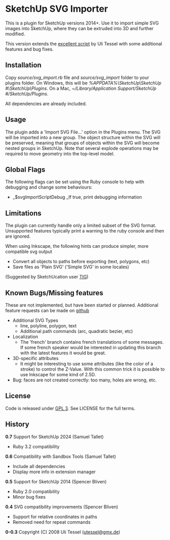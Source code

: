 SketchUp SVG Importer
=====================

This is a plugin for SketchUp versions 2014+. Use it to import simple SVG images
into SketchUp, where they can be extruded into 3D and further modified.

This version extends the [excellent script](http://rhin.crai.archi.fr/rld/plugin_details.php?id=435)
by Uli Tessel with some additional features and bug fixes.

## Installation

Copy *source/svg_import.rb* file and *source/svg_import* folder to your plugins folder. On Windows, this will be *%APPDATA%\SketchUp\SketchUp #\SketchUp\Plugins*.
On a Mac, *~/Library/Application Support/SketchUp #/SketchUp/Plugins*.

All dependencies are already included.

## Usage

The plugin adds a 'Import SVG File...' option in the Plugins menu. The SVG will
be imported into a new group. The object structure within the SVG will be
preserved, meaning that groups of objects within the SVG will become nested
groups in SketchUp. Note that several explode operations may be required to
move geometry into the top-level model.

## Global Flags

The following flags can be set using the Ruby console to help with debugging
and change some behaviours:

* _$svgImportScriptDebug _If true, print debugging information

## Limitations

The plugin can currently handle only a limited subset of the SVG format.
Unsupported features typically print a warning to the ruby console and then are
ignored.

When using Inkscape, the following hints can produce simpler, more compatible
svg output

* Convert all objects to paths before exporting (text, polygons, etc)
* Save files as 'Plain SVG' ('Simple SVG' in some locales)

(Suggested by SketchUcation user [TIG](http://sketchucation.com/forums/viewtopic.php?f=180&t=13475))

## Known Bugs/Missing features

These are not implemented, but have been started or planned. Additional feature
requests can be made on
[github](https://github.com/sbliven/sketchup_svg_importer/issues)

* Additional SVG Types
  * line, polyline, polygon, text
  * Additional path commands (arc, quadratic bezier, etc)
* Localization
  * The 'french' branch contains french translations of some messages. If some
    french speaker would be interested in updating this branch with the latest
    features it would be great.
* 3D-specific attributes
  * It might be interesting to use some attributes (like the color of a stroke) to
    control the Z-Value. With this common trick it is possible to use Inkscape
    for some kind of 2.5D.
* Bug: faces are not created correctly: too many, holes are wrong, etc.

## License

Code is released under [GPL 3](http://www.gnu.org/licenses). See LICENSE for
the full terms.

## History

**0.7**
Support for SketchUp 2024 (Samuel Tallet)
* Ruby 3.2 compatibility

**0.6**
Compatibility with Sandbox Tools (Samuel Tallet)
* Include all dependencies
* Display more info in extension manager

**0.5**
Support for SketchUp 2014 (Spencer Bliven)
* Ruby 2.0 compatibility
* Minor bug fixes

**0.4**
SVG compatibility improvements (Spencer Bliven)
* Support for relative coordinates in paths
* Removed need for repeat commands

**0-0.3**
Copyright (C) 2008 Uli Tessel (utessel@gmx.de)
